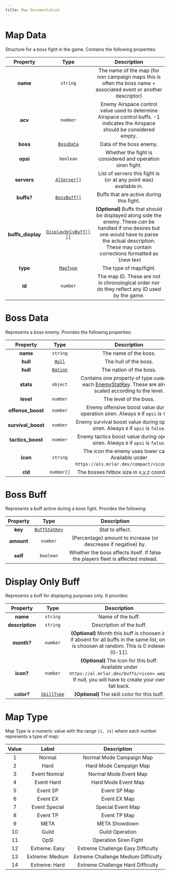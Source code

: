 ```yaml
---
title: Map Documentation
---
```


# Map Data

Structure for a boss fight in the game. Contains the following properties:

|     Property      |                    Type                     |                                                                                                      Description                                                                                                       |
| :---------------: | :-----------------------------------------: | :--------------------------------------------------------------------------------------------------------------------------------------------------------------------------------------------------------------------: |
|     **name**      |                  `string`                   |                                                    The name of the map (for non campaign maps this is often the boss name + associated event or another descriptor)                                                    |
|      **acv**      |                  `number`                   |                                              Enemy Airspace control value used to determine Airspace control buffs. -1 indicates the Airspace should be considered empty.                                              |
|     **boss**      |          [`BossData`](#boss-data)           |                                                                                                Data of the boss enemy.                                                                                                 |
|     **opsi**      |                  `boolean`                  |                                                                               Whether the fight is considered and operation siren fight.                                                                               |
|    **servers**    |   [`AlServer[]`](../common.md#al-server)    |                                                                           List of servers this fight is (or at any point was) available in.                                                                            |
|    **buffs?**     |         [`BossBuff[]`](#boss-buff)          |                                                                                        Buffs that are active during this fight.                                                                                        |
| **buffs_display** | [`DisplayOnlyBuff[][]`](#display-only-buff) | **(Optional)** Buffs that should be displayed along side the enemy. These *can* be handled if one desires but one would have to parse the actual description.<br>These may contain corrections formatted as `{new text | explanation}` |
|     **type**      |           [`MapType`](#map-type)            |                                                                                                 The type of map/fight.                                                                                                 |
|      **id**       |                  `number`                   |                                                             The map ID. These are not in chronological order nor do they reflect any ID used by the game.                                                              |

# Boss Data

Represents a boss enemy. Provides the following properties:

|      Property      |              Type               |                                                                  Description                                                                  |
| :----------------: | :-----------------------------: | :-------------------------------------------------------------------------------------------------------------------------------------------: |
|      **name**      |            `string`             |                                                             The name of the boss.                                                             |
|      **hull**      |   [`Hull`](../common.md#hull)   |                                                             The hull of the boss.                                                             |
|      **hull**      | [`Nation`](../common.md#nation) |                                                            The nation of the boss.                                                            |
|     **stats**      |            `object`             | Contains one property of type `number` for each [EnemyStatKey](../common.md#enemy-stat-key). These are already scaled according to the level. |
|     **level**      |            `number`             |                                                            The level of the boss.                                                             |
| **offense_boost**  |            `number`             |                             Enemy offensive boost value during operation siren. Always `0` if `opsi` is `false`.                              |
| **survival_boost** |            `number`             |                              Enemy survival boost value during operation siren. Always `0` if `opsi` is `false`.                              |
| **tactics_boost**  |            `number`             |                              Enemy tactics boost value during operation siren. Always `0` if `opsi` is `false`.                               |
|      **icon**      |            `string`             |                       The icon the enemy uses lower cased. Available under `https://als.mrlar.dev/compact/<icon>.webp`.                       |
|      **cld**       |           `number[]`            |                                                 The bosses hitbox size in x,y,z coordinates.                                                  |

# Boss Buff

Represents a buff active during a boss fight. Provides the following:

|  Property  |                     Type                     |                                   Description                                    |
| :--------: | :------------------------------------------: | :------------------------------------------------------------------------------: |
|  **key**   | [`BuffStatKey`](../common.md#buff-stat-keys) |                                 Stat to affect.                                  |
| **amount** |                   `number`                   |          (Percentage) amount to increase (or descrease if negative) by.          |
|  **self**  |                  `boolean`                   | Whether the boss affects itself. If false the players fleet is affected instead. |

# Display Only Buff 

Represents a buff for displaying purposes only. It provides:

|    Property     |                     Type                     |                                                                      Description                                                                      |
| :-------------: | :------------------------------------------: | :---------------------------------------------------------------------------------------------------------------------------------------------------: |
|    **name**     |                   `string`                   |                                                                   Name of the buff.                                                                   |
| **description** |                   `string`                   |                                                               Description of the buff.                                                                |
|   **month?**    |                   `number`                   |      **(Optional)** Month this buff is choosen in, if absent for all buffs in the same list, one is choosen at random. This is 0 indexed (0-11).      |
|    **icon?**    |                   `number`                   | **(Optional)** The icon for this buff. Available under `https://al.mrlar.dev/buffs/<icon>.wepb`. If null, you will have to create your own fall back. |
|   **color?**    | [`SkillType`](../skills/index.md#skill-type) |                                                     **(Optional)** The skill color for this buff.                                                     |


# Map Type
Map Type is a numeric value with the range `[1, 14]` where each number represents a type of map:

| Value |      Label      |             Description             |
| :---: | :-------------: | :---------------------------------: |
|   1   |     Normal      |      Normal Mode Campaign Map       |
|   2   |      Hard       |       Hard Mode Campaign Map        |
|   3   |  Event Nomral   |        Normal Mode Event Map        |
|   4   |   Event Hard    |         Hard Mode Event Map         |
|   5   |    Event SP     |            Event SP Map             |
|   6   |    Event EX     |            Event EX Map             |
|   7   |  Event Special  |          Special Event Map          |
|   8   |    Event TP     |            Event TP Map             |
|   9   |      META       |            META Showdown            |
|  10   |      Guild      |           Guild Operation           |
|  11   |      OpSi       |        Operation Siren Fight        |
|  12   |  Extreme: Easy  |  Extreme Challenge Easy Difficulty  |
|  13   | Extreme: Medium | Extreme Challenge Medium Difficulty |
|  14   |  Extreme: Hard  |  Extreme Challenge Hard Difficulty  |